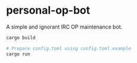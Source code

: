 personal-op-bot
========
A simple and ignorant IRC OP maintenance bot.

```bash
cargo build

# Prepare config.toml using config.toml.example
cargo run
```
